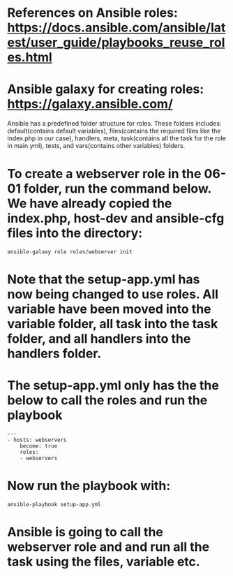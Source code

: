 <!-- MAKE SURE YOU ARE IN THE PARENT DIRECTORY BEFORE RUNNING ANY OF THE ANSIBLE COMMAND ON THE COMMAND LINE -->

<!-- BEFORE RUUNING THE COMMAND BELOW MAKE SURE THE AWS EC2 INSTANCES ARE IN RUNNING MODE -->

# References on Ansible roles: https://docs.ansible.com/ansible/latest/user_guide/playbooks_reuse_roles.html

# Ansible galaxy for creating roles: https://galaxy.ansible.com/

Ansible has a predefined folder structure for roles. These folders includes: 
    default(contains default variables), 
    files(contains the required files like the index.php in our case), 
    handlers, 
    meta,
    task(contains all the task for the role in main.yml), 
    tests, and 
    vars(contains other variables) folders.

# To create a webserver role in the 06-01 folder, run the command below. We have already copied the index.php, host-dev and ansible-cfg files into the directory:

    ansible-galaxy role roles/webserver init

# Note that the setup-app.yml has now being changed to use roles. All variable have been moved into the variable folder, all task into the task folder, and all handlers into the handlers folder.

# The setup-app.yml only has the the below to call the roles and run the playbook

    ---
    - hosts: webservers
        become: true
        roles:
        - webservers

# Now run the playbook with:

    ansible-playbook setup-app.yml

# Ansible is going to call the webserver role and and run all the task using the files, variable etc.
